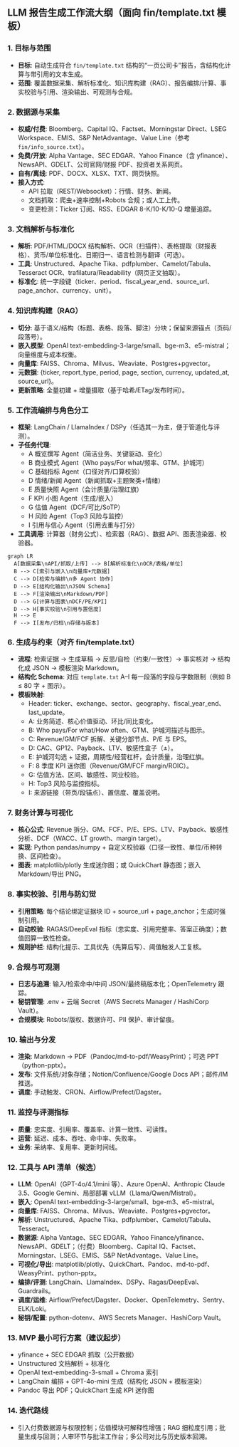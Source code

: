 ## LLM 报告生成工作流大纲（面向 fin/template.txt 模板）

### 1. 目标与范围
- **目标**: 自动生成符合 `fin/template.txt` 结构的“一页公司卡”报告，含结构化计算与带引用的文本生成。
- **范围**: 覆盖数据采集、解析标准化、知识库构建（RAG）、报告编排/计算、事实校验与引用、渲染输出、可观测与合规。

### 2. 数据源与采集
- **权威/付费**: Bloomberg、Capital IQ、Factset、Morningstar Direct、LSEG Workspace、EMIS、S&P NetAdvantage、Value Line（参考 `fin/info_source.txt`）。
- **免费/开放**: Alpha Vantage、SEC EDGAR、Yahoo Finance（含 yfinance）、NewsAPI、GDELT、公司官网/财报 PDF、投资者关系网页。
- **自有/离线**: PDF、DOCX、XLSX、TXT、网页快照。
- **接入方式**:
  - API 拉取（REST/Websocket）：行情、财务、新闻。
  - 文档抓取：爬虫+速率控制+Robots 合规；或人工上传。
  - 变更检测：Ticker 订阅、RSS、EDGAR 8-K/10-K/10-Q 增量追踪。

### 3. 文档解析与标准化
- **解析**: PDF/HTML/DOCX 结构解析、OCR（扫描件）、表格提取（财报表格）、货币/单位标准化、日期归一、语言检测与翻译（可选）。
- **工具**: Unstructured、Apache Tika、pdfplumber、Camelot/Tabula、Tesseract OCR、trafilatura/Readability（网页正文抽取）。
- **标准化**: 统一字段键（ticker、period、fiscal_year_end、source_url、page_anchor、currency、unit）。

### 4. 知识库构建（RAG）
- **切分**: 基于语义/结构（标题、表格、段落、脚注）分块；保留来源锚点（页码/段落号）。
- **嵌入模型**: OpenAI text-embedding-3-large/small、bge-m3、e5-mistral；向量维度与成本权衡。
- **向量库**: FAISS、Chroma、Milvus、Weaviate、Postgres+pgvector。
- **元数据**: {ticker, report_type, period, page, section, currency, updated_at, source_url}。
- **更新策略**: 全量初建 + 增量摄取（基于哈希/ETag/发布时间）。

### 5. 工作流编排与角色分工
- **框架**: LangChain / LlamaIndex / DSPy（任选其一为主，便于管道化与评测）。
- **子任务代理**:
  - A 概览撰写 Agent（简洁业务、关键驱动、变化）
  - B 商业模式 Agent（Who pays/For what/频率、GTM、护城河）
  - C 基础指标 Agent（口径对齐/口算校验）
  - D 情绪/新闻 Agent（新闻抓取+主题聚类+情绪）
  - E 质量快照 Agent（会计质量/治理红旗）
  - F KPI 小图 Agent（生成/嵌入）
  - G 估值 Agent（DCF/可比/SoTP）
  - H 风险 Agent（Top3 风险与监控）
  - I 引用与信心 Agent（引用去重与打分）
- **工具调用**: 计算器（财务公式）、检索器（RAG）、数据 API、图表渲染器、校验器。

```mermaid
graph LR
  A[数据采集\nAPI/抓取/上传] --> B[解析标准化\nOCR/表格/单位]
  B --> C[索引与嵌入\n向量库+元数据]
  C --> D[检索与编排\n多 Agent 协作]
  D --> E[结构化输出\nJSON Schema]
  E --> F[渲染输出\nMarkdown/PDF]
  D --> G[计算与图表\nDCF/PE/KPI]
  D --> H[事实校验\n引用与置信度]
  H --> E
  F --> I[发布/归档\n存储与版本]
```

### 6. 生成与约束（对齐 fin/template.txt）
- **流程**: 检索证据 → 生成草稿 → 反思/自检（约束/一致性）→ 事实核对 → 结构化成 JSON → 模板渲染 Markdown。
- **结构化 Schema**: 对应 `template.txt` A–I 每一段落的字段与字数限制（例如 B ≤ 80 字 + 图示）。
- **模板映射**:
  - Header: ticker、exchange、sector、geography、fiscal_year_end、last_update。
  - A: 业务简述、核心价值驱动、环比/同比变化。
  - B: Who pays/For what/How often、GTM、护城河描述与图示。
  - C: Revenue/GM/FCF 拆解、关键分部节点、P/E 与 EPS。
  - D: CAC、GP12、Payback、LTV、敏感性盒子（±）。
  - E: 护城河勾选 + 证据，周期性/经营杠杆，会计质量，治理红旗。
  - F: 8 季度 KPI 迷你图（Revenue/GM/FCF margin/ROIC）。
  - G: 估值方法、区间、敏感性、同业校验。
  - H: Top3 风险与监控指标。
  - I: 来源链接（带页/段锚点）、置信度、覆盖说明。

### 7. 财务计算与可视化
- **核心公式**: Revenue 拆分、GM、FCF、P/E、EPS、LTV、Payback、敏感性分析、DCF（WACC、LT growth、margin target）。
- **实现**: Python pandas/numpy + 自定义校验器（口径一致性、单位/币种转换、区间检查）。
- **图表**: matplotlib/plotly 生成迷你图；或 QuickChart 静态图；嵌入 Markdown/导出 PNG。

### 8. 事实校验、引用与防幻觉
- **引用策略**: 每个结论绑定证据块 ID + source_url + page_anchor；生成时强制引用。
- **自动校验**: RAGAS/DeepEval 指标（忠实度、引用完整率、答案正确度）；数值回算一致性检查。
- **规则护栏**: 结构化提示、工具优先（先算后写）、阈值触发人工复核。

### 9. 合规与可观测
- **日志与追溯**: 输入/检索命中/中间 JSON/最终稿版本化；OpenTelemetry 跟踪。
- **秘钥管理**: .env + 云端 Secret（AWS Secrets Manager / HashiCorp Vault）。
- **合规模块**: Robots/版权、数据许可、PII 保护、审计留痕。

### 10. 输出与分发
- **渲染**: Markdown → PDF（Pandoc/md-to-pdf/WeasyPrint）；可选 PPT（python-pptx）。
- **发布**: 文件系统/对象存储；Notion/Confluence/Google Docs API；邮件/IM 推送。
- **调度**: 手动触发、CRON、Airflow/Prefect/Dagster。

### 11. 监控与评测指标
- **质量**: 忠实度、引用率、覆盖率、计算一致性、可读性。
- **运营**: 延迟、成本、吞吐、命中率、失败率。
- **业务**: 采纳率、复用率、更新时间线。

### 12. 工具与 API 清单（候选）
- **LLM**: OpenAI（GPT-4o/4.1/mini 等）、Azure OpenAI、Anthropic Claude 3.5、Google Gemini、局部部署 vLLM（Llama/Qwen/Mistral）。
- **嵌入**: OpenAI text-embedding-3-large/small、bge-m3、e5-mistral。
- **向量库**: FAISS、Chroma、Milvus、Weaviate、Postgres+pgvector。
- **解析**: Unstructured、Apache Tika、pdfplumber、Camelot/Tabula、Tesseract。
- **数据源**: Alpha Vantage、SEC EDGAR、Yahoo Finance/yfinance、NewsAPI、GDELT；（付费）Bloomberg、Capital IQ、Factset、Morningstar、LSEG、EMIS、S&P NetAdvantage、Value Line。
- **可视化/导出**: matplotlib/plotly、QuickChart、Pandoc、md-to-pdf、WeasyPrint、python-pptx。
- **编排/评测**: LangChain、LlamaIndex、DSPy、Ragas/DeepEval、Guardrails。
- **调度/运维**: Airflow/Prefect/Dagster、Docker、OpenTelemetry、Sentry、ELK/Loki。
- **秘钥/配置**: python-dotenv、AWS Secrets Manager、HashiCorp Vault。

### 13. MVP 最小可行方案（建议起步）
- yfinance + SEC EDGAR 抓取（公开数据）
- Unstructured 文档解析 + 标准化
- OpenAI text-embedding-3-small + Chroma 索引
- LangChain 编排 + GPT-4o-mini 生成（结构化 JSON + 模板渲染）
- Pandoc 导出 PDF；QuickChart 生成 KPI 迷你图

### 14. 迭代路线
- 引入付费数据源与权限控制；估值模块可解释性增强；RAG 细粒度引用；批量生成与回测；人审环节与批注工作台；多公司对比与历史版本回溯。


